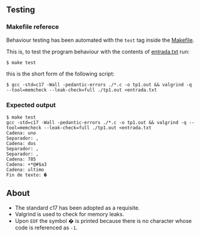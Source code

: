 ## Testing

### Makefile referece

Behaviour testing has been automated with the ``test`` tag inside the [Makefile](tp1/Makefile).

This is, to test the program behaviour with the contents of [entrada.txt](tp1/entrada.txt) run:

```
$ make test
```

this is the short form of the following script:

```
$ gcc -std=c17 -Wall -pedantic-errors ./*.c -o tp1.out && valgrind -q --tool=memcheck --leak-check=full ./tp1.out <entrada.txt
```

### Expected output

```
$ make test
gcc -std=c17 -Wall -pedantic-errors ./*.c -o tp1.out && valgrind -q --tool=memcheck --leak-check=full ./tp1.out <entrada.txt
Cadena: uno
Separador: ,
Cadena: dos
Separador: ,
Separador: ,
Cadena: 785
Cadena: +*@#$a3
Cadena: ultimo
Fin de texto: �
```

## About

- The standard c17 has been adopted as a requisite.
- Valgrind is used to check for memory leaks.
- Upon `EOF` the symbol � is printed because there is no character whose code is referenced as `-1`.
